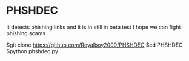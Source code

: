 # PHSHDEC
It detects phishing links and it is in still in beta test
I hope we can fight phishing scams

$git clone https://github.com/Royalboy2000/PHSHDEC
$cd PHSHDEC
$python phshdec.py
